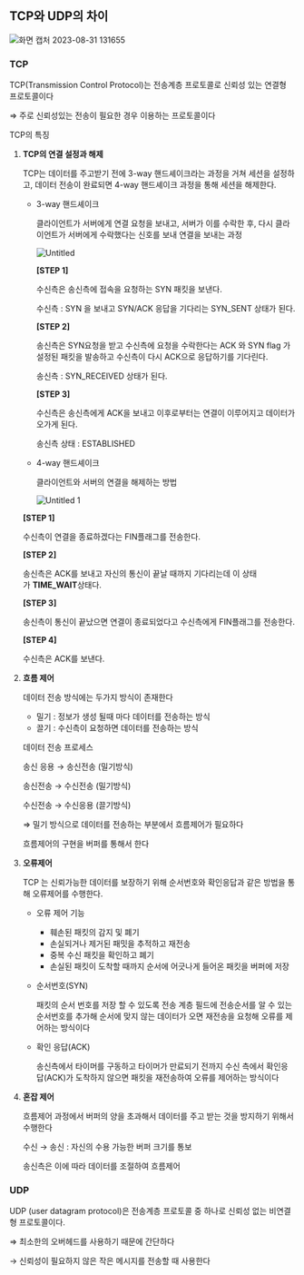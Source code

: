 ## TCP와 UDP의 차이

![화면 캡처 2023-08-31 131655](https://github.com/spharos3rd-CatchYou/Network/assets/87631575/abb5ce79-e450-449b-9114-23376547e9df)

### TCP

TCP(Transmission Control Protocol)는 전송계층 프로토콜로 신뢰성 있는 연결형 프로토콜이다 

⇒ 주로 신뢰성있는 전송이 필요한 경우 이용하는 프로토콜이다 

TCP의 특징 

1. **TCP의 연결 설정과 해제**
    
    TCP는 데이터를 주고받기 전에 3-way 핸드셰이크라는 과정을 거쳐 세션을 설정하고, 데이터 전송이 완료되면  4-way 핸드셰이크 과정을 통해 세션을 해제한다.
    
    - 3-way 핸드셰이크
        
        클라이언트가 서버에게 연결 요청을 보내고, 서버가 이를 수락한 후, 다시 클라이언트가 서버에게 수락했다는 신호를 보내 연결을 보내는 과정 
        
        ![Untitled](https://github.com/spharos3rd-CatchYou/Network/assets/87631575/e8d45273-e9a0-4753-bee9-f0fb5e464f40)
        
        **[STEP 1]**
        
        수신측은 송신측에  접속을 요청하는 SYN 패킷을 보낸다. 
        
        수신측 : SYN 을 보내고 SYN/ACK 응답을 기다리는 SYN_SENT 상태가 된다.
        
        **[STEP 2]**
        
        송신측은 SYN요청을 받고 수신측에 요청을 수락한다는 ACK 와 SYN flag 가 설정된 패킷을 발송하고 수신측이 다시 ACK으로 응답하기를 기다린다. 
        
        송신측 : SYN_RECEIVED 상태가 된다.
        
        **[STEP 3]**
        
        수신측은 송신측에게 ACK을 보내고 이후로부터는 연결이 이루어지고 데이터가 오가게 된다. 
        
        송신측 상태 : ESTABLISHED 
        
    - 4-way 핸드셰이크
        
        클라이언트와 서버의 연결을 해제하는 방법 
        
        ![Untitled 1](https://github.com/spharos3rd-CatchYou/Network/assets/87631575/6093d84b-64fd-4e2f-aebf-f94e9c603281)
        
    
    **[STEP 1]**
    
    수신측이 연결을 종료하겠다는 FIN플래그를 전송한다.
    
    **[STEP 2]**
    
    송신측은 ACK를 보내고 자신의 통신이 끝날 때까지 기다리는데 이 상태가 **TIME_WAIT**상태다.
    
    **[STEP 3]**
    
    송신측이 통신이 끝났으면 연결이 종료되었다고 수신측에게 FIN플래그를 전송한다.
    
    **[STEP 4]**
    
    수신측은 ACK를 보낸다.
    
2. **흐름 제어**
    
    데이터 전송 방식에는 두가지 방식이 존재한다 
    
    - 밀기 : 정보가 생성 될때 마다 데이터를 전송하는 방식
    - 끌기 : 수신측이 요청하면 데이터를 전송하는 방식
    
    데이터 전송 프로세스 
    
    송신 응용 → 송신전송 (밀기방식)
    
    송신전송 → 수신전송 (밀기방식) 
    
    수신전송 → 수신응용 (끌기방식) 
    
    ⇒ 밀기 방식으로 데이터를 전송하는 부분에서 흐름제어가 필요하다 
    
    흐름제어의 구현을 버퍼를 통해서 한다 
    
3. **오류제어** 
    
    TCP 는 신뢰가능한 데이터를 보장하기 위해 순서번호와 확인응답과 같은 방법을 통해 오류제어를 수행한다.
    
    - 오류 제어 기능
        - 훼손된 패킷의 감지 및 폐기
        - 손실되거나 제거된 패밋을 추적하고 재전송
        - 중복 수신 패킷을 확인하고 폐기
        - 손실된 패킷이 도착할 때까지 순서에 어긋나게 들어온 패킷을 버퍼에 저장
    - 순서번호(SYN)
        
        패킷의 순서 번호를 저장 할 수 있도록 전송 계층 필드에 전송순서를 알 수 있는 순서번호를 추가해 순서에 맞지 않는 데이터가 오면 재전송을 요청해 오류를 제어하는 방식이다 
        
    - 확인 응답(ACK)
        
        송신측에서 타이머를 구동하고 타이머가 만료되기 전까지 수신 측에서 확인응답(ACK)가 도착하지 않으면 패킷을 재전송하여 오류를 제어하는 방식이다   
        
4. **혼잡 제어**
    
    흐름제어 과정에서 버퍼의 양을 초과해서 데이터를 주고 받는 것을 방지하기 위해서 수행한다
    
    수신 →  송신 : 자신의 수용 가능한 버퍼 크기를 통보
    
    송신측은 이에 따라 데이터를 조절하여 흐름제어
    

### UDP

UDP (user datagram protocol)은 전송계층 프로토콜 중 하나로 신뢰성 없는 비연결형 프로토콜이다. 

⇒ 최소한의 오버헤드를 사용하기 때문에 간단하다 

→ 신뢰성이 필요하지 않은 작은 메시지를 전송할 때 사용한다
